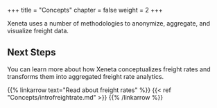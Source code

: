 +++
title = "Concepts"
chapter = false
weight = 2
+++

Xeneta uses a number of methodologies to anonymize, aggregate, and visualize freight data. 

## Next Steps

You can learn more about how Xeneta conceptualizes freight rates and transforms them into aggregated freight rate analytics.

{{% linkarrow text="Read about freight rates" %}} {{< ref "Concepts/introfreightrate.md" >}} {{% /linkarrow %}}

<div style="clear:both"/>

